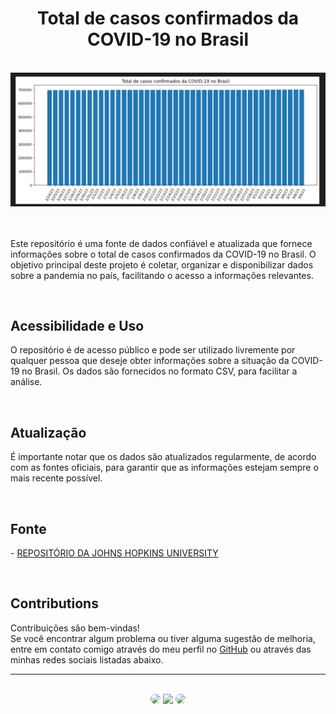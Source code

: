 <h1 align="center">Total de casos confirmados da COVID-19 no Brasil</h1>
</br>

<div align="center">
<img src="https://github.com/SidneyTeodoroJr/covid_19_data_in_brazil/blob/main/data_covid_19png.png" alt="Digital Whiteboard">
</div>
</br>
</br>

<p>
  Este repositório é uma fonte de dados confiável e atualizada que fornece informações sobre o total de casos confirmados da COVID-19 no Brasil. O objetivo principal deste projeto é coletar, organizar e disponibilizar dados sobre a pandemia no país, facilitando o acesso a informações relevantes.
</p>
</br>

## Acessibilidade e Uso

<p>
 O repositório é de acesso público e pode ser utilizado livremente por qualquer pessoa que deseje obter informações sobre a situação da COVID-19 no Brasil. Os dados são fornecidos no formato CSV, para facilitar a análise.
</p>
</br>

## Atualização

<p>
 É importante notar que os dados são atualizados regularmente, de acordo com as fontes oficiais, para garantir que as informações estejam sempre o mais recente possível.
</p>
</br>

## Fonte

<p>
 - <a href="https://github.com/CSSEGISandData/COVID-19" target="_blank">REPOSITÓRIO DA JOHNS HOPKINS UNIVERSITY</a>
</p>
</br>

## Contributions

<p>
Contribuições são bem-vindas! 
</br>Se você encontrar algum problema ou tiver alguma sugestão de melhoria, entre em contato comigo através do meu perfil no <a href="https://github.com/SidneyTeodoroJr" target="_blank">GitHub</a> ou através das minhas redes sociais listadas abaixo.
</p>

<hr>
</br>

<div align="center">
<a href="https://sidney-personal-portifolio.netlify.app/"><img src="https://img.shields.io/badge/-Portifolio-%230077B5?style=for-the-badge&logo=portifolio&logoColor=white" style="border-radius: 30px" target="_blank" /></a>
<a href="https://www.instagram.com/sidneyteodoroaraujo" target="_blank"><img src="https://img.shields.io/badge/-Instagram-%23E4405F?style=for-the-badge&logo=instagram&logoColor=white" /></a>
<a href="https://www.linkedin.com/in/sidney-teodoro-4a4a8119b?lipi=urn%3Ali%3Apage%3Ad_flagship3_profile_view_base_contact_details%3B%2FevuTOiSSJS2hWGCZgtZiQ%3D%3D" target="_blank"><img src="https://img.shields.io/badge/-LinkedIn-%230077B5?style=for-the-badge&logo=linkedin&logoColor=white" style="border-radius: 30px" target="_blank"></a>
</div>
